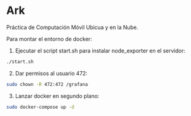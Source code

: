 # Ark
Práctica de Computación Móvil Ubicua y en la Nube.


Para montar el entorno de docker:

1. Ejecutar el script start.sh para instalar node_exporter en el servidor:

```bash
./start.sh
```
2. Dar permisos al usuario 472:
```bash
sudo chown -R 472:472 /grafana 
```

3. Lanzar docker en segundo plano:

```bash
sudo docker-compose up -d
```
